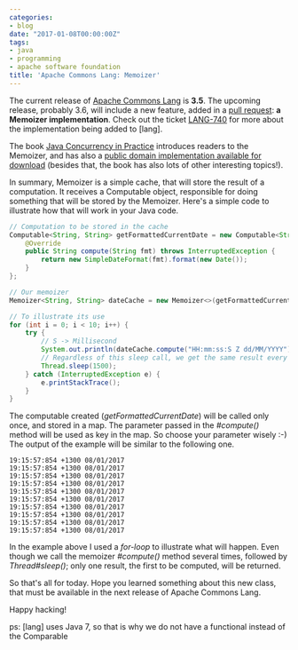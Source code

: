 ```yaml
---
categories:
- blog
date: "2017-01-08T00:00:00Z"
tags:
- java
- programming
- apache software foundation
title: 'Apache Commons Lang: Memoizer'
---
```


The current release of [Apache Commons Lang](https://commons.apache.org/proper/commons-lang/)
is **3.5**. The upcoming release, probably 3.6,
will include a new feature, added in a
[pull request](https://github.com/apache/commons-lang/pull/203):
**a Memoizer implementation**. Check out the ticket [LANG-740](https://issues.apache.org/jira/browse/LANG-740)
for more about the implementation being added to [lang].

The book [Java Concurrency in Practice](http://jcip.net/) introduces readers to the Memoizer,
and has also a [public domain implementation available for download](http://jcip.net/listings/Memoizer.java)
(besides that, the book has also lots of other interesting topics!).

In summary, Memoizer is a simple cache, that will store the result of
a computation. It receives a Computable object, responsible for doing something
that will be stored by the Memoizer. Here's a simple code to illustrate how that
will work in your Java code.

```java
// Computation to be stored in the cache
Computable<String, String> getFormattedCurrentDate = new Computable<String, String>() {
    @Override
    public String compute(String fmt) throws InterruptedException {
        return new SimpleDateFormat(fmt).format(new Date());
    }
};

// Our memoizer
Memoizer<String, String> dateCache = new Memoizer<>(getFormattedCurrentDate);

// To illustrate its use
for (int i = 0; i < 10; i++) {
    try {
        // S -> Millisecond
        System.out.println(dateCache.compute("HH:mm:ss:S Z dd/MM/YYYY"));
        // Regardless of this sleep call, we get the same result every iteration
        Thread.sleep(1500);
    } catch (InterruptedException e) {
        e.printStackTrace();
    }
}
```

The computable created (*getFormattedCurrentDate*) will be called only once, and stored in
a map. The parameter passed in the *#compute()* method will be used as key in the map.
So choose your parameter wisely :-) The output of the example will be similar to the following one.

```shell
19:15:57:854 +1300 08/01/2017
19:15:57:854 +1300 08/01/2017
19:15:57:854 +1300 08/01/2017
19:15:57:854 +1300 08/01/2017
19:15:57:854 +1300 08/01/2017
19:15:57:854 +1300 08/01/2017
19:15:57:854 +1300 08/01/2017
19:15:57:854 +1300 08/01/2017
19:15:57:854 +1300 08/01/2017
19:15:57:854 +1300 08/01/2017
```

In the example above I used a *for-loop* to illustrate what will happen. Even though we call
the memoizer *#compute()* method several times, followed by
*Thread#sleep()*; only one result, the first to be computed, will be returned.

So that's all for today. Hope you learned something about this new class, that must
be available in the next release of Apache Commons Lang.

Happy hacking!

ps: [lang] uses Java 7, so that is why we do not have a functional instead of the Comparable
